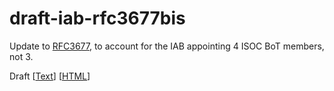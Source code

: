 # draft-iab-rfc3677bis
Update to [RFC3677](https://tools.ietf.org/html/rfc3677), to account for the IAB appointing 4 ISOC BoT members, not 3.

Draft [[Text](https://hildjj.github.io/draft-iab-rfc3677bis/draft-iab-rfc3677bis.txt)]
[[HTML](https://hildjj.github.io/draft-iab-rfc3677bis/draft-iab-rfc3677bis.html)]
